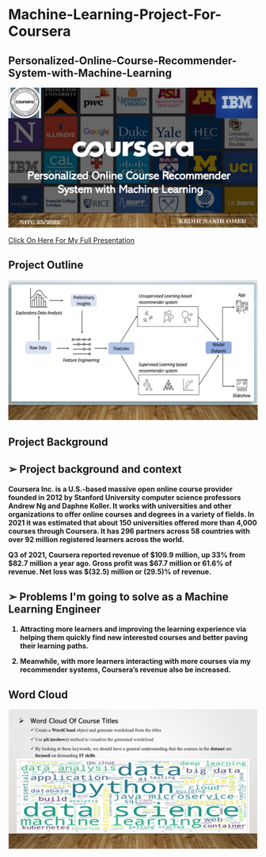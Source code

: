# Machine-Learning-Project-For-Coursera

<h2>
Personalized-Online-Course-Recommender-System-with-Machine-Learning
</h2>

<p align="center">
<img src="https://github.com/kedibeki/Personalized-Online-Course-Recommender-System-with-Machine-Learning/blob/main/Recommender%20Cover%20Image.jpg" alt=""/>
</p>

 [Click On Here For My Full Presentation](https://github.com/kedibeki/Personalized-Online-Course-Recommender-System-with-Machine-Learning/blob/main/Kedir_Omer_Coursera_Machine_Learning_Project.pdf)
 
 
<h2>
Project Outline
</h2>

<p align="center">
<img src="https://github.com/kedibeki/Personalized-Online-Course-Recommender-System-with-Machine-Learning/blob/main/Outline.jpg" alt=""/>
</p>
 
 
<h2>
Project Background 
</h2>

<h2>
➢ Project background and context
</h2>
 
<h4>

Coursera Inc. is a U.S.-based massive open online course provider founded in 2012 by Stanford University computer science professors Andrew Ng and Daphne Koller. It works with universities and other organizations to offer online courses and degrees in a variety of fields. In 2021 it was estimated that about 150 universities offered more than 4,000 courses through Coursera. It has 296 partners across 58 countries with over 92 million registered learners across the world.
 
 
Q3 of 2021, Coursera reported revenue of $109.9 million, up 33% from $82.7 million a year ago. Gross profit was $67.7 million or 61.6% of revenue. Net loss was $(32.5) million or (29.5)% of revenue.

</h4>

<h2>
➢ Problems I'm going to solve as a Machine Learning Engineer
</h2>

<h4>
 
1. Attracting more learners and improving the learning experience via helping them quickly find new interested courses and better paving their learning paths.

2. Meanwhile, with more learners interacting with more courses via my recommender systems, Coursera’s revenue also be increased.
 
</h4>


<h2>
Word Cloud
</h2>

<p align="center">
<img src="https://github.com/kedibeki/Personalized-Online-Course-Recommender-System-with-Machine-Learning/blob/main/Word%20Cloud.jpg" alt=""/>
</p>
